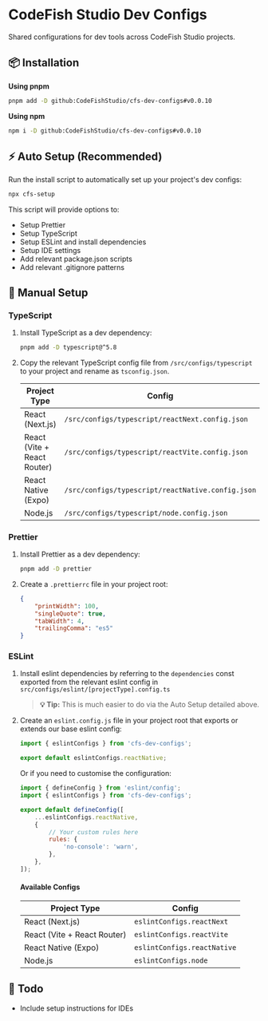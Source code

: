 # CodeFish Studio Dev Configs

Shared configurations for dev tools across CodeFish Studio projects.

## 📦 Installation

**Using pnpm**

```bash
pnpm add -D github:CodeFishStudio/cfs-dev-configs#v0.0.10
```

**Using npm**

```bash
npm i -D github:CodeFishStudio/cfs-dev-configs#v0.0.10
```

## ⚡ Auto Setup (Recommended)

Run the install script to automatically set up your project's dev configs:

```bash
npx cfs-setup
```

This script will provide options to:

- Setup Prettier
- Setup TypeScript
- Setup ESLint and install dependencies
- Setup IDE settings
- Add relevant package.json scripts
- Add relevant .gitignore patterns

## 🔧 Manual Setup

### TypeScript

1. Install TypeScript as a dev dependency:

    ```bash
    pnpm add -D typescript@^5.8
    ```

2. Copy the relevant TypeScript config file from `/src/configs/typescript` to your
   project and rename as `tsconfig.json`.

    | Project Type                | Config                                            |
    | --------------------------- | ------------------------------------------------- |
    | React (Next.js)             | `/src/configs/typescript/reactNext.config.json`   |
    | React (Vite + React Router) | `/src/configs/typescript/reactVite.config.json`   |
    | React Native (Expo)         | `/src/configs/typescript/reactNative.config.json` |
    | Node.js                     | `/src/configs/typescript/node.config.json`        |

### Prettier

1. Install Prettier as a dev dependency:

    ```bash
    pnpm add -D prettier
    ```

2. Create a `.prettierrc` file in your project root:

    ```json
    {
        "printWidth": 100,
        "singleQuote": true,
        "tabWidth": 4,
        "trailingComma": "es5"
    }
    ```

### ESLint

1. Install eslint dependencies by referring to the `dependencies` const exported
   from the relevant eslint config in `src/configs/eslint/[projectType].config.ts`

    > **💡 Tip:** This is much easier to do via the Auto Setup detailed above.

2. Create an `eslint.config.js` file in your project root that exports or
   extends our base eslint config:

    ```javascript
    import { eslintConfigs } from 'cfs-dev-configs';

    export default eslintConfigs.reactNative;
    ```

    Or if you need to customise the configuration:

    ```javascript
    import { defineConfig } from 'eslint/config';
    import { eslintConfigs } from 'cfs-dev-configs';

    export default defineConfig([
        ...eslintConfigs.reactNative,
        {
            // Your custom rules here
            rules: {
                'no-console': 'warn',
            },
        },
    ]);
    ```

    #### Available Configs

    | Project Type                | Config                      |
    | --------------------------- | --------------------------- |
    | React (Next.js)             | `eslintConfigs.reactNext`   |
    | React (Vite + React Router) | `eslintConfigs.reactVite`   |
    | React Native (Expo)         | `eslintConfigs.reactNative` |
    | Node.js                     | `eslintConfigs.node`        |

## 📝 Todo

- Include setup instructions for IDEs
